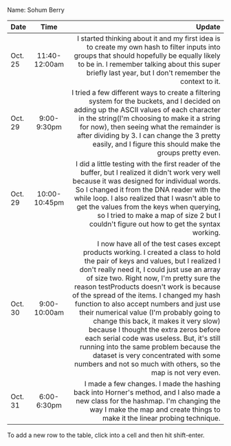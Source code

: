 Name: Sohum Berry

| Date    |     Time      |                                                                                                                                                                                                                                                                                                                                                                                                                                                                                                                                                                                                                                                                                               Update |
|:--------|:-------------:|-----------------------------------------------------------------------------------------------------------------------------------------------------------------------------------------------------------------------------------------------------------------------------------------------------------------------------------------------------------------------------------------------------------------------------------------------------------------------------------------------------------------------------------------------------------------------------------------------------------------------------------------------------------------------------------------------------:|
| Oct. 25 | 11:40-12:00am |                                                                                                                                                                                                                                                                                                                                                                                                                                                 I started thinking about it and my first idea is to create my own hash to filter inputs into groups that should hopefully be equally likely to be in. I remember talking about this super briefly last year, but I don't remember the context to it. |
| Oct. 29 |  9:00-9:30pm  |                                                                                                                                                                                                                                                                                                                                                     I tried a few different ways to create a filtering system for the buckets, and I decided on adding up the ASCII values of each character in the string(I'm choosing to make it a string for now), then seeing what the remainder is after dividing by 3. I can change the 3 pretty easily, and I figure this should make the groups pretty even. |
| Oct. 29 | 10:00-10:45pm |                                                                                                                                                                                                                                                                                                             I did a little testing with the first reader of the buffer, but I realized it didn't work very well because it was designed for individual words. So I changed it from the DNA reader with the while loop. I also realized that I wasn't able to get the values from the keys when querying, so I tried to make a map of size 2 but I couldn't figure out how to get the syntax working. |
| Oct. 30 | 9:00-10:00am  | I now have all of the test cases except products working. I created a class to hold the pair of keys and values, but I realized I don't really need it, I could just use an array of size two. Right now, I'm pretty sure the reason testProducts doesn't work is because of the spread of the items. I changed my hash function to also accept numbers and just use their numerical value (I'm probably going to change this back, it makes it very slow) because I thought the extra zeros before each serial code was useless. But, it's still running into the same problem because the dataset is very concentrated with some numbers and not so much with others, so the map is not very even. |
| Oct. 31 |  6:00-6:30pm  |                                                                                                                                                                                                                                                                                                                                                                                                                                                                                      I made a few changes. I made the hashing back into Horner's method, and I also made a new class for the hashmap. I'm changing the way I make the map and create things to make it the linear probing technique. |


To add a new row to the table, click into a cell and then hit shift-enter.